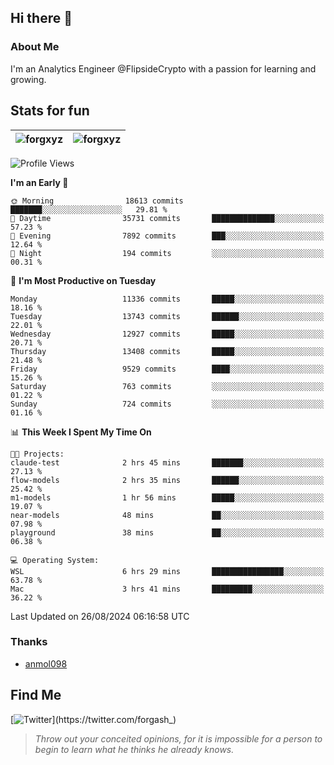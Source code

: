 ## Hi there 👋

### About Me

I'm an Analytics Engineer @FlipsideCrypto with a passion for learning and growing.
  
## Stats for fun

| <img align="center" src="https://github-readme-streak-stats.herokuapp.com/?user=forgxyz&theme=tokyonight" alt="forgxyz" /> | <img align="center" src="https://github-readme-stats.vercel.app/api?username=forgxyz&theme=tokyonight&show_icons=true" alt="forgxyz" /> |
| ------------- |------------- |


<!--START_SECTION:waka-->
![Profile Views](http://img.shields.io/badge/Profile%20Views-11-blue)

**I'm an Early 🐤** 

```text
🌞 Morning                18613 commits       ███████░░░░░░░░░░░░░░░░░░   29.81 % 
🌆 Daytime                35731 commits       ██████████████░░░░░░░░░░░   57.23 % 
🌃 Evening                7892 commits        ███░░░░░░░░░░░░░░░░░░░░░░   12.64 % 
🌙 Night                  194 commits         ░░░░░░░░░░░░░░░░░░░░░░░░░   00.31 % 
```
📅 **I'm Most Productive on Tuesday** 

```text
Monday                   11336 commits       █████░░░░░░░░░░░░░░░░░░░░   18.16 % 
Tuesday                  13743 commits       ██████░░░░░░░░░░░░░░░░░░░   22.01 % 
Wednesday                12927 commits       █████░░░░░░░░░░░░░░░░░░░░   20.71 % 
Thursday                 13408 commits       █████░░░░░░░░░░░░░░░░░░░░   21.48 % 
Friday                   9529 commits        ████░░░░░░░░░░░░░░░░░░░░░   15.26 % 
Saturday                 763 commits         ░░░░░░░░░░░░░░░░░░░░░░░░░   01.22 % 
Sunday                   724 commits         ░░░░░░░░░░░░░░░░░░░░░░░░░   01.16 % 
```


📊 **This Week I Spent My Time On** 

```text
🐱‍💻 Projects: 
claude-test              2 hrs 45 mins       ███████░░░░░░░░░░░░░░░░░░   27.13 % 
flow-models              2 hrs 35 mins       ██████░░░░░░░░░░░░░░░░░░░   25.42 % 
m1-models                1 hr 56 mins        █████░░░░░░░░░░░░░░░░░░░░   19.07 % 
near-models              48 mins             ██░░░░░░░░░░░░░░░░░░░░░░░   07.98 % 
playground               38 mins             ██░░░░░░░░░░░░░░░░░░░░░░░   06.38 % 

💻 Operating System: 
WSL                      6 hrs 29 mins       ████████████████░░░░░░░░░   63.78 % 
Mac                      3 hrs 41 mins       █████████░░░░░░░░░░░░░░░░   36.22 % 
```


 Last Updated on 26/08/2024 06:16:58 UTC
<!--END_SECTION:waka-->

### Thanks
 - [anmol098](https://github.com/anmol098/waka-readme-stats/)
  
## Find Me
[![Twitter](https://img.shields.io/twitter/url/https/twitter.com/forgash_.svg?style=social&label=Follow%20%40forgash_)](https://twitter.com/forgash_)


> *Throw out your conceited opinions, for it is impossible for a person to begin to learn what he thinks he already knows.* 
